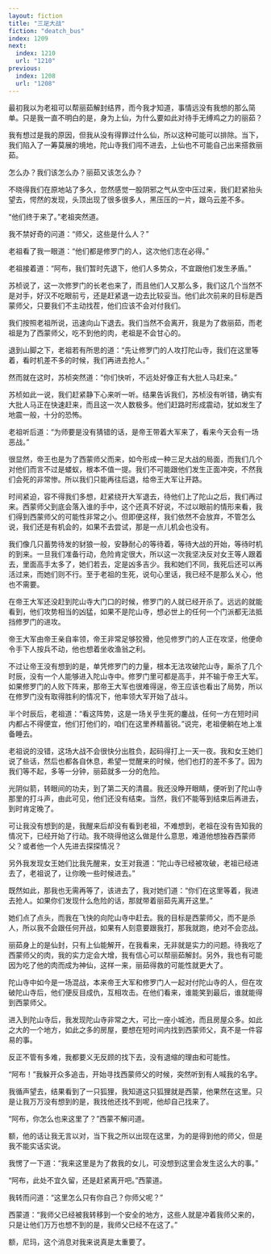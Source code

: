 ```yaml
---
layout: fiction
title: "三足大战"
fiction: "deatch_bus"
index: 1209
next:
  index: 1210
  url: "1210"
previous:
  index: 1208
  url: "1208"
---
```

最初我以为老祖可以帮丽茹解封结界，而今我才知道，事情远没有我想的那么简单。只是我一直不明白的是，身为上仙，为什么要如此对待手无缚鸡之力的丽茹？

我有想过是我的原因，但我从没有得罪过什么仙，所以这种可能可以排除。当下，我们陷入了一筹莫展的境地，陀山寺我们闯不进去，上仙也不可能自己出来搭救丽茹。

怎么办？我们该怎么办？丽茹又该怎么办？

不晓得我们在原地站了多久，忽然感觉一股阴邪之气从空中压过来，我们赶紧抬头望去，愕然的发现，头顶出现了很多很多人，黑压压的一片，跟乌云差不多。

“他们终于来了。”老祖突然道。

我不禁好奇的问道：“师父，这些是什么人？”

老祖看了我一眼道：“他们都是修罗门的人，这次他们志在必得。”

老祖接着道：“阿布，我们暂时先退下，他们人多势众，不宜跟他们发生矛盾。”

苏桢说了，这一次修罗门的长老也来了，而且他们人又那么多，我们这几个当然不是对手，好汉不吃眼前亏，还是赶紧退一边去比较妥当。他们此次前来的目标是西蒙师父，只要我们不主动找茬，他们应该不会对付我们。

我们按照老祖所说，迅速向山下退去。我们当然不会离开，我是为了救丽茹，而老祖是为了西蒙师父，吃不到他的肉，老祖是不会甘心的。

退到山脚之下，老祖若有所思的道：“先让修罗门的人攻打陀山寺，我们在这里等着，看时机差不多的时候，我们再进去抢人。”

然而就在这时，苏桢突然道：“你们快听，不远处好像正有大批人马赶来。”

苏桢如此一说，我们赶紧静下心来听一听。结果告诉我们，苏桢没有听错，确实有大批人马正在快速赶来，而且这一次人数极多。他们赶路时形成震动，犹如发生了地震一般，十分的恐怖。

老祖听后道：“为师要是没有猜错的话，是帝王带着大军来了，看来今天会有一场恶战。”

很显然，帝王也是为了西蒙师父而来，如今形成一种三足大战的局面，而我们几个对他们而言不过是蝼蚁，根本不值一提。我们不可能跟他们发生正面冲突，不然我们会死的非常惨。所以我们只能再往后退，给帝王大军让开路。

时间紧迫，容不得我们多想，赶紧绕开大军退去，待他们上了陀山之后，我们再过来。西蒙师父到底会落入谁的手中，这个还真不好说，不过以眼前的情形来看，我们得到西蒙师父的可能性非常之小。但即便这样，我们依然不会放弃，不管怎么说，我们还是有机会的，如果不去尝试，那是一点儿机会也没有。

我们像几只蓄势待发的豺狼一般，安静耐心的等待着，等待大战的开始，等待时机的到来。一旦我们准备行动，危险肯定很大，所以这一次我坚决反对女王等人跟着去，里面高手太多了，她们若去，定是凶多吉少。我和她们不同，我死后还可以再活过来，而她们则不行。至于老祖的生死，说句心里话，我已经不是那么关心，他也不需要。

在帝王大军还没赶到陀山寺大门口的时候，修罗门的人就已经开杀了。远远的就能看到，他们攻势相当的凶猛，如果不是陀山寺，想必世上的任何一个门派都无法抵挡修罗门的进攻。

帝王大军由帝王亲自率领，帝王非常足够狡猾，他见修罗门的人正在攻坚，他便命令手下人按兵不动，他也想着坐收渔翁之利。

不过让帝王没有想到的是，单凭修罗门的力量，根本无法攻破陀山寺，厮杀了几个时辰，没有一个人能够进入陀山寺中。修罗门里可都是高手，并不输于帝王大军。如果修罗门的人败下阵来，那帝王大军也很难得逞，帝王应该也看出了局势，所以在修罗门没有取得胜利的情况下，他率领大军开始了战斗。

半个时辰后，老祖道：“看这阵势，这是一场关乎生死的鏖战，任何一方在短时间内都占不得便宜，他们打他们的，咱们在这里养精蓄锐。”说完，老祖便躺在地上准备睡去。

老祖说的没错，这场大战不会很快分出胜负，起码得打上一天一夜。我和女王她们说了些话，然后也都各自休息，希望一觉醒来的时候，他们也打的差不多了。因为我们等不起，多等一分钟，丽茹就多一分的危险。

光阴似箭，转眼间的功夫，到了第二天的清晨。我还没睁开眼睛，便听到了陀山寺那里的打斗声，由此可见，他们还没有结束。当然，我们不能等到结束后再进去，到时肯定晚了。

可让我没有想到的是，我醒来后却没有看到老祖，不难想到，老祖在没有告知我的情况下，已经开始了行动。我不晓得他这么做是什么意思，难道他想独吞西蒙师父？或者他一个人先进去探探情况？

另外我发现女王她们比我先醒来，女王对我道：“陀山寺已经被攻破，老祖已经进去了，老祖说了，让你晚一些时候进去。”

既然如此，那我也无需再等了，该进去了，我对她们道：“你们在这里等着，我进去抢人。如果你们发现什么危险的话，那就带着丽茹先离开这里。”

她们点了点头，而我在飞快的向陀山寺中赶去。我的目标是西蒙师父，而不是杀人，所以我不会跟任何开战，如果有人刻意要跟我打，那我就跑，绝对不会恋战。

丽茹身上的是仙封，只有上仙能解开，在我看来，无非就是实力的问题。待我吃了西蒙师父的肉，我的实力定会大增，我有信心可以帮丽茹解封。另外，我也有可能因为吃了他的肉而成为神仙，这样一来，丽茹得救的可能性就更大了。

陀山寺中如今是一场混战，本来帝王大军和修罗门人一起对付陀山寺的人，但在攻破陀山寺后，他们便反目成仇，互相攻击。在他们看来，谁能笑到最后，谁就能得到西蒙师父。

进入到陀山寺后，我发现陀山寺非常之大，可比一座小城池，而且房屋众多。如此之大的一个地方，如此之多的房屋，要想在短时间内找到西蒙师父，真不是一件容易的事。

反正不管有多难，我都要义无反顾的找下去，没有退缩的理由和可能性。

“阿布！”我躲开众多追击，开始寻找西蒙师父的时候，突然听到有人喊我的名字。

我循声望去，结果看到了一只狐狸，我知道这只狐狸就是西蒙，他果然在这里。只是让我万万没有想到的是，我找他还找不到呢，他却自己找来了。

“阿布，你怎么也来这里了？”西蒙不解问道。

额，他的话让我无言以对，当下我之所以出现在这里，为的是得到他的师父，但是我不能实话实说。

我愣了一下道：“我来这里是为了救我的女儿，可没想到这里会发生这么大的事。”

“阿布，此处不宜久留，还是赶紧离开吧。”西蒙道。

我转而问道：“这里怎么只有你自己？你师父呢？”

西蒙道：“我师父已经被我转移到一个安全的地方，这些人就是冲着我师父来的，只是让他们万万也想不到的是，我师父已经不在这了。”

额，尼玛，这个消息对我来说真是太重要了。